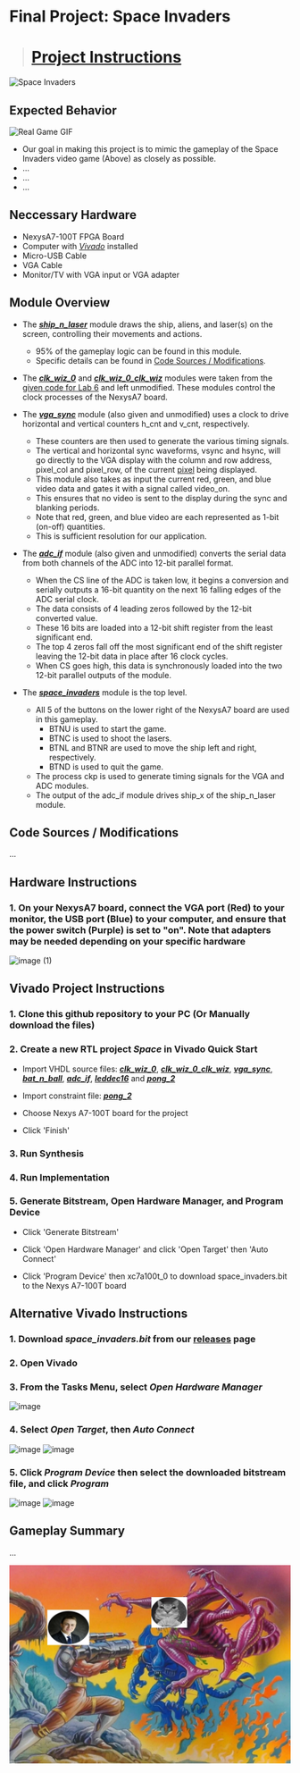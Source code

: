 
# Final Project: Space Invaders

> # **[Project Instructions](https://github.com/moshem1234/dsd/blob/CPE487-Spring2024/Projects/README.md)**

![Space Invaders](https://upload.wikimedia.org/wikipedia/en/0/0f/Space_Invaders_flyer%2C_1978.jpg)

## Expected Behavior

![Real Game GIF](https://codeheir.com/wp-content/uploads/2019/03/done.gif)

* Our goal in making this project is to mimic the gameplay of the Space Invaders video game (Above) as closely as possible.
* ...
* ...
* ...

## Neccessary Hardware

* NexysA7-100T FPGA Board
* Computer with *[Vivado](https://www.xilinx.com/products/design-tools/vivado.html)* installed
* Micro-USB Cable
* VGA Cable
* Monitor/TV with VGA input or VGA adapter

## Module Overview

* The **_[ship_n_laser](/bat_n_ball.vhd)_** module draws the ship, aliens, and laser(s) on the screen, controlling their movements and actions.
  * 95% of the gameplay logic can be found in this module.
  * Specific details can be found in [Code Sources / Modifications](#code-sources--modifications).

* The **_[clk_wiz_0](/clk_wiz_0.vhd)_** and **_[clk_wiz_0_clk_wiz](/clk_wiz_0_clk_wiz.vhd)_** modules were taken from the [given code for Lab 6](https://github.com/byett/dsd/tree/CPE487-Spring2024/Nexys-A7/Lab-6) and left unmodified. These modules control the clock processes of the NexysA7 board.

* The **_[vga_sync](/vga_sync.vhd)_** module (also given and unmodified) uses a clock to drive horizontal and vertical counters h_cnt and v_cnt, respectively.
  * These counters are then used to generate the various timing signals.
  * The vertical and horizontal sync waveforms, vsync and hsync, will go directly to the VGA display with the column and row address, pixel_col and pixel_row, of the current [pixel](https://en.wikipedia.org/wiki/Pixel) being displayed.
  * This module also takes as input the current red, green, and blue video data and gates it with a signal called video_on.
  * This ensures that no video is sent to the display during the sync and blanking periods.
  * Note that red, green, and blue video are each represented as 1-bit (on-off) quantities.
  * This is sufficient resolution for our application.

* The **_[adc_if](/adc_if.vhd)_** module (also given and unmodified) converts the serial data from both channels of the ADC into 12-bit parallel format.
  * When the CS line of the ADC is taken low, it begins a conversion and serially outputs a 16-bit quantity on the next 16 falling edges of the ADC serial clock.
  * The data consists of 4 leading zeros followed by the 12-bit converted value.
  * These 16 bits are loaded into a 12-bit shift register from the least significant end.
  * The top 4 zeros fall off the most significant end of the shift register leaving the 12-bit data in place after 16 clock cycles.
  * When CS goes high, this data is synchronously loaded into the two 12-bit parallel outputs of the module.

* The **_[space_invaders](/pong_2.vhd)_** module is the top level.
  * All 5 of the buttons on the lower right of the NexysA7 board are used in this gameplay.
    * BTNU is used to start the game.
    * BTNC is used to shoot the lasers.
    * BTNL and BTNR are used to move the ship left and right, respectively.
    * BTND is used to quit the game.
  * The process ckp is used to generate timing signals for the VGA and ADC modules.
  * The output of the adc_if module drives ship_x of the ship_n_laser module.

## Code Sources / Modifications

...

## Hardware Instructions

### 1. On your NexysA7 board, connect the VGA port (Red) to your monitor, the USB port (Blue) to your computer, and ensure that the power switch (Purple) is set to "on". Note that adapters may be needed depending on your specific hardware

![image (1)](https://github.com/vrenda720/DSD_Project/assets/91331978/40603d61-35d2-4873-a231-258c75c2a731)

## Vivado Project Instructions

### 1. Clone this github repository to your PC (Or Manually download the files)

### 2. Create a new RTL project _Space_ in Vivado Quick Start

* Import VHDL source files: **_[clk_wiz_0](/clk_wiz_0.vhd)_**, **_[clk_wiz_0_clk_wiz](/clk_wiz_0_clk_wiz.vhd)_**, **_[vga_sync](/vga_sync.vhd)_**, **_[bat_n_ball](/bat_n_ball.vhd)_**, **_[adc_if](/adc_if.vhd)_**, **_[leddec16](/leddec16.vhd)_** and **_[pong_2](/pong_2.vhd)_**

* Import constraint file: **_[pong_2](/pong_2.xdc)_**

* Choose Nexys A7-100T board for the project

* Click 'Finish'

### 3. Run Synthesis

### 4. Run Implementation

### 5. Generate Bitstream, Open Hardware Manager, and Program Device

* Click 'Generate Bitstream'

* Click 'Open Hardware Manager' and click 'Open Target' then 'Auto Connect'

* Click 'Program Device' then xc7a100t_0 to download space_invaders.bit to the Nexys A7-100T board

## Alternative Vivado Instructions

### 1. Download **_space_invaders.bit_** from our [releases](https://github.com/vrenda720/DSD_Project/releases) page

### 2. Open Vivado

### 3. From the **Tasks** Menu, select **_Open Hardware Manager_**

![image](https://github.com/vrenda720/DSD_Project/assets/91331978/5241a127-4fb3-4039-ba26-b023f813a07b)

### 4. Select **_Open Target_**, then **_Auto Connect_**

![image](https://github.com/vrenda720/DSD_Project/assets/91331978/08292c79-2daa-47c8-b659-e1426efc806f)
![image](https://github.com/vrenda720/DSD_Project/assets/91331978/b92b8409-1df6-417c-aa66-4aa514c5f655)

### 5. Click **_Program Device_** then select the downloaded bitstream file, and click **_Program_**

![image](https://github.com/vrenda720/DSD_Project/assets/91331978/04e4beb3-3021-4ab2-8bd4-bc47527d7f69)
![image](https://github.com/vrenda720/DSD_Project/assets/91331978/9d751b0b-6219-474b-bdcd-30804bd02f2f)

## Gameplay Summary

...

![image](battle.jpg)
